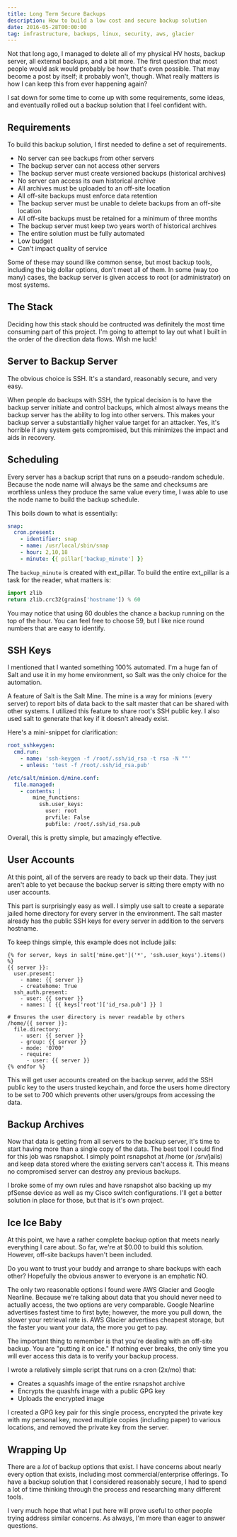 ```yaml
---
title: Long Term Secure Backups
description: How to build a low cost and secure backup solution
date: 2016-05-28T00:00:00
tag: infrastructure, backups, linux, security, aws, glacier
---
```


Not that long ago, I managed to delete all of my physical HV hosts, backup
server, all external backups, and a bit more. The first question that most
people would ask would probably be how that's even possible. That may become
a post by itself; it probably won't, though. What really matters is how I can
keep this from ever happening again?<!--more-->

I sat down for some time to come up with some requirements, some ideas, and
eventually rolled out a backup solution that I feel confident with.

Requirements
------------

To build this backup solution, I first needed to define a set of requirements.

- No server can see backups from other servers
- The backup server can not access other servers
- The backup server must create versioned backups (historical archives)
- No server can access its own historical archive
- All archives must be uploaded to an off-site location
- All off-site backups must enforce data retention
- The backup server must be unable to delete backups from an off-site location
- All off-site backups must be retained for a minimum of three months
- The backup server must keep two years worth of historical archives
- The entire solution must be fully automated
- Low budget
- Can't impact quality of service

Some of these may sound like common sense, but most backup tools, including the
big dollar options, don't meet all of them. In some (way too many) cases, the
backup server is given access to root (or administrator) on most systems.

The Stack
---------

Deciding how this stack should be contructed was definitely the most time
consuming part of this project. I'm going to attempt to lay out what I built
in the order of the direction data flows. Wish me luck!

Server to Backup Server
-----------------------

The obvious choice is SSH. It's a standard, reasonably secure, and very easy.

When people do backups with SSH, the typical decision is to have the backup
server initiate and control backups, which almost always means the backup server
has the ability to log into other servers. This makes your backup server a
substantially higher value target for an attacker. Yes, it's horrible if any
system gets compromised, but this minimizes the impact and aids in recovery.

Scheduling
----------

Every server has a backup script that runs on a pseudo-random schedule. Because
the node name will always be the same and checksums are worthless unless they
produce the same value every time, I was able to use the node name to build the
backup schedule.

This boils down to what is essentially:
```yaml
snap:
  cron.present:
    - identifier: snap
    - name: /usr/local/sbin/snap
    - hour: 2,10,18
    - minute: {{ pillar['backup_minute'] }}
```

The ``backup_minute`` is created with ext\_pillar. To build the entire ext\_pillar
is a task for the reader, what matters is:
```python
import zlib
return zlib.crc32(grains['hostname']) % 60
```

You may notice that using 60 doubles the chance a backup running on the top of
the hour. You can feel free to choose 59, but I like nice round numbers that
are easy to identify.

SSH Keys
---------

I mentioned that I wanted something 100% automated. I'm a huge fan of Salt and
use it in my home environment, so Salt was the only choice for the automation.

A feature of Salt is the Salt Mine. The mine is a way for minions (every server)
to report bits of data back to the salt master that can be shared with other
systems. I utilized this feature to share root's SSH public key. I also used
salt to generate that key if it doesn't already exist.

Here's a mini-snippet for clarification:
```yaml
root_sshkeygen:
  cmd.run:
    - name: 'ssh-keygen -f /root/.ssh/id_rsa -t rsa -N ""'
    - unless: 'test -f /root/.ssh/id_rsa.pub'

/etc/salt/minion.d/mine.conf:
  file.managed:
    - contents: |
        mine_functions:
          ssh.user_keys:
            user: root
            prvfile: False
            pubfile: /root/.ssh/id_rsa.pub
```

Overall, this is pretty simple, but amazingly effective.

User Accounts
-------------

At this point, all of the servers are ready to back up their data. They just
aren't able to yet because the backup server is sitting there empty with no user
accounts.

This part is surprisingly easy as well. I simply use salt to create a separate
jailed home directory for every server in the environment. The salt master
already has the public SSH keys for every server in addition to the servers
hostname.

To keep things simple, this example does not include jails:
```jinja
{% for server, keys in salt['mine.get']('*', 'ssh.user_keys').items() %}
{{ server }}:
  user.present:
    - name: {{ server }}
    - createhome: True
  ssh_auth.present:
    - user: {{ server }}
    - names: [ {{ keys['root']['id_rsa.pub'] }} ]

# Ensures the user directory is never readable by others
/home/{{ server }}:
  file.directory:
    - user: {{ server }}
    - group: {{ server }}
    - mode: '0700'
    - require:
      - user: {{ server }}
{% endfor %}
```

This will get user accounts created on the backup server, add the SSH public
key to the users trusted keychain, and force the users home directory to be set
to 700 which prevents other users/groups from accessing the data.

Backup Archives
---------------

Now that data is getting from all servers to the backup server, it's time to
start having more than a single copy of the data. The best tool I could find for
this job was rsnapshot. I simply point rsnapshot at /home (or /srv/jails) and
keep data stored where the existing servers can't access it. This means no
compromised server can destroy any previous backups.

I broke some of my own rules and have rsnapshot also backing up my pfSense device
as well as my Cisco switch configurations. I'll get a better solution in place
for those, but that is it's own project.

Ice Ice Baby
------------

At this point, we have a rather complete backup option that meets nearly
everything I care about. So far, we're at $0.00 to build this solution.
However, off-site backups haven't been included.

Do you want to trust your buddy and arrange to share backups with each other?
Hopefully the obvious answer to everyone is an emphatic NO.

The only two reasonable options I found were AWS Glacier and Google Nearline.
Because we're talking about data that you should never need to actually access,
the two options are very comparable. Google Nearline advertises fastest time to
first byte; however, the more you pull down, the slower your retrieval rate is.
AWS Glacier advertises cheapest storage, but the faster you want your data, the
more you get to pay.

The important thing to remember is that you're dealing with an off-site backup.
You are "putting it on ice." If nothing ever breaks, the only time you will ever
access this data is to verify your backup process.

I wrote a relatively simple script that runs on a cron (2x/mo) that:

- Creates a squashfs image of the entire rsnapshot archive
- Encrypts the quashfs image with a public GPG key
- Uploads the encrypted image

I created a GPG key pair for this single process, encrypted the private key with
my personal key, moved multiple copies (including paper) to various locations,
and removed the private key from the server.

Wrapping Up
-----------

There are a *lot* of backup options that exist. I have concerns about nearly
every option that exists, including most commercial/enterprise offerings. To
have a backup solution that I considered reasonably secure, I had to spend a
lot of time thinking through the process and researching many different tools.

I very much hope that what I put here will prove useful to other people trying
address similar concerns. As always, I'm more than eager to answer questions.
